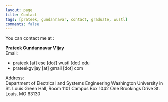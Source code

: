 ```yaml
---
layout: page
title: Contact
tags: [prateek, gundannavar, contact, graduate, wustl]
comments: false
---
```


You can contact me at :

**Prateek Gundannavar Vijay**  
Email:  

* prateek [at] ese [dot] wustl [dot] edu
* prateekgvijay [at] gmail [dot] com

Address:  
Department of Electrical and Systems Engineering
Washington University in St. Louis
Green Hall, Room 1101
Campus Box 1042
One Brookings Drive
St. Louis, MO 63130